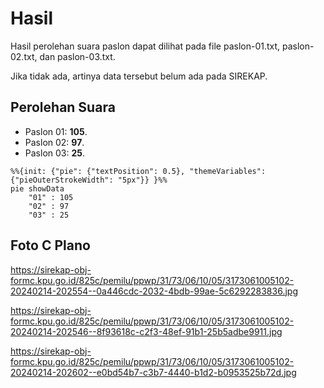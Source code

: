 # Hasil

Hasil perolehan suara paslon dapat dilihat pada file paslon-01.txt, paslon-02.txt, dan paslon-03.txt.

Jika tidak ada, artinya data tersebut belum ada pada SIREKAP.

## Perolehan Suara

 * Paslon 01: **105**.
 * Paslon 02: **97**.
 * Paslon 03: **25**.

```mermaid
%%{init: {"pie": {"textPosition": 0.5}, "themeVariables": {"pieOuterStrokeWidth": "5px"}} }%%
pie showData
    "01" : 105
    "02" : 97
    "03" : 25
```
## Foto C Plano

https://sirekap-obj-formc.kpu.go.id/825c/pemilu/ppwp/31/73/06/10/05/3173061005102-20240214-202554--0a446cdc-2032-4bdb-99ae-5c6292283836.jpg

https://sirekap-obj-formc.kpu.go.id/825c/pemilu/ppwp/31/73/06/10/05/3173061005102-20240214-202546--8f93618c-c2f3-48ef-91b1-25b5adbe9911.jpg

https://sirekap-obj-formc.kpu.go.id/825c/pemilu/ppwp/31/73/06/10/05/3173061005102-20240214-202602--e0bd54b7-c3b7-4440-b1d2-b0953525b72d.jpg
